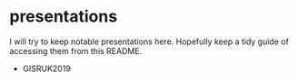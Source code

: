 # presentations

I will try to keep notable presentations here. Hopefully keep a tidy guide of accessing them from this README.

* GISRUK2019
